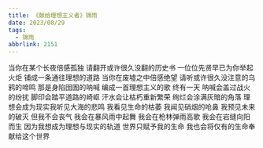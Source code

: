 ```yaml
---
title: 《献给理想主义者》锦雨
date: 2023/08/29
tags:
  - 锦雨
abbrlink: 2151
---
```

当你在某个长夜倍感孤独
请翻开或许很久没翻的历史书
一位位先贤早已为你举起火炬
铺成一条通往理想的道路
当你在废墟之中倍感绝望
请听或许很久没注意的乌鸦的啼鸣
那是身陷囹圄的呐喊
编成一首理想主义的歌
终有一天
呐喊会盖过战火的纷扰
脚印会踏平道路的崎岖
汗水会让枯朽重新繁荣
绚烂会涂满灰暗的角落
理想会成为现实我听见大海的悲鸣
我看见生命的枯萎
我闻见硝烟的呛鼻
我预见未来的破灭
但我不会丧气
我会在暴风雨中起舞
我会在枪林弹雨高歌
我会在岩缝向阳而生
因为我想成为理想与现实的轨道
世界只赋予我的生命
我也会将仅有的生命奉献给这个世界
